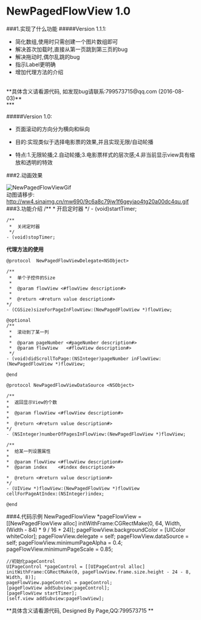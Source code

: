 # NewPagedFlowView 1.0
###1.实现了什么功能
#####Version 1.1.1:

 * 简化数组,使用时只需创建一个图片数组即可
 * 解决首次加载时,直接从第一页跳到第三页的bug
 * 解决拖动时,偶尔乱跳的bug
 * 指示Label更明确
 * 增加代理方法的介绍
 <br>
 **具体含义请看源代码, 如发现bug请联系:799573715@qq.com (2016-08-03)**
<br>
***

#####Version 1.0:
* 页面滚动的方向分为横向和纵向
* 目的:实现类似于选择电影票的效果,并且实现无限/自动轮播
 
* 特点:1.无限轮播;2.自动轮播;3.电影票样式的层次感;4.非当前显示view具有缩放和透明的特效

###2.动画效果

![NewPagedFlowViewGif](http://code.cocoachina.com/uploads/attachments/20160802/132352/36b5a77373e3c39db3b707953ba33976.png)
</br>动图请移步:</br>
  <a href="http://example.com/">http://ww4.sinaimg.cn/mw690/9c6a8c79jw1f6geyiao4tg20a00dc4qu.gif</a>
###3.功能介绍
	/**
	 *  开启定时器
	*/
	- (void)startTimer;

	/**
	 *  关闭定时器
	 */
	- (void)stopTimer;
	
	
**代理方法的使用**

    @protocol  NewPagedFlowViewDelegate<NSObject>

	/**
	 *  单个子控件的Size
	 *
	 *  @param flowView <#flowView description#>
	 *
	 *  @return <#return value description#>
	*/
	- (CGSize)sizeForPageInFlowView:(NewPagedFlowView *)flowView;

	@optional
	/**
	 *  滚动到了某一列
	 *
	 *  @param pageNumber <#pageNumber description#>
	 *  @param flowView   <#flowView description#>
	 */
	- (void)didScrollToPage:(NSInteger)pageNumber inFlowView:(NewPagedFlowView *)flowView;

	@end
	
    @protocol NewPagedFlowViewDataSource <NSObject>

    /**
    *  返回显示View的个数
    *
    *  @param flowView <#flowView description#>
    *
    *  @return <#return value description#>
    */
    - (NSInteger)numberOfPagesInFlowView:(NewPagedFlowView *)flowView;

	/**
	*  给某一列设置属性
	*
	*  @param flowView <#flowView description#>
 	*  @param index    <#index description#>
 	
 	*  @return <#return value description#>
	*/
	- (UIView *)flowView:(NewPagedFlowView *)flowView 	cellForPageAtIndex:(NSInteger)index;

	@end

###4.代码示例
    NewPagedFlowView *pageFlowView = [[NewPagedFlowView alloc] initWithFrame:CGRectMake(0, 64, Width, (Width - 84) * 9 / 16 + 24)];
    pageFlowView.backgroundColor = [UIColor whiteColor];
    pageFlowView.delegate = self;
    pageFlowView.dataSource = self;
    pageFlowView.minimumPageAlpha = 0.4;
    pageFlowView.minimumPageScale = 0.85;
    
    //初始化pageControl
    UIPageControl *pageControl = [[UIPageControl alloc] initWithFrame:CGRectMake(0, pageFlowView.frame.size.height - 24 - 8, Width, 8)];
    pageFlowView.pageControl = pageControl;
    [pageFlowView addSubview:pageControl];
    [pageFlowView startTimer];
    [self.view addSubview:pageFlowView];
**具体含义请看源代码, Designed By Page,QQ:799573715 **